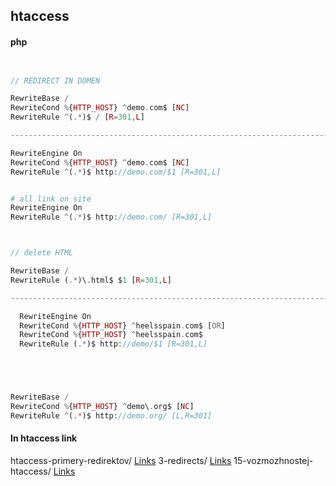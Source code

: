 
## htaccess

<!--![](../../img/three-column-flexbox.png)-->


#### php

```php


// REDIRECT IN DOMEN 

RewriteBase /
RewriteCond %{HTTP_HOST} ^demo.com$ [NC]
RewriteRule ^(.*)$ / [R=301,L]

---------------------------------------------------------------------------

RewriteEngine On
RewriteCond %{HTTP_HOST} ^demo.com$ [NC]
RewriteRule ^(.*)$ http://demo.com/$1 [R=301,L]


# all link on site
RewriteEngine On
RewriteRule ^(.*)$ http://demo.com/ [R=301,L]

```


```php


// delete HTML 

RewriteBase /
RewriteRule (.*)\.html$ $1 [R=301,L]

---------------------------------------------------------------------------

  RewriteEngine On
  RewriteCond %{HTTP_HOST} ^heelsspain.com$ [OR]
  RewriteCond %{HTTP_HOST} ^heelsspain.com$
  RewriteRule (.*)$ http://demo/$1 [R=301,L]





RewriteBase /
RewriteCond %{HTTP_HOST} ^demo\.org$ [NC]
RewriteRule ^(.*)$ http://demo.org/ [L,R=301]

```

#### In htaccess link

htaccess-primery-redirektov/ [Links](https://www.imbf.org/seo-vebmaster/htaccess-primery-redirektov.html)
3-redirects/ [Links](https://misha.blog/htaccess/3-redirects.html)
15-vozmozhnostej-htaccess/ [Links](https://blog.promopult.ru/seo/15-vozmozhnostej-htaccess.html)




